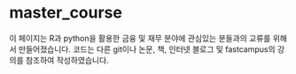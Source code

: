 # master_course

이 페이지는 R과 python을 활용한 금융 및 재무 분야에 관심있는 분들과의 교류를 위해서 만들어졌습니다.
코드는 다른 git이나 논문, 책, 인터넷 블로그 및 fastcampus의 강의를 참조하여 작성하였습니다.

